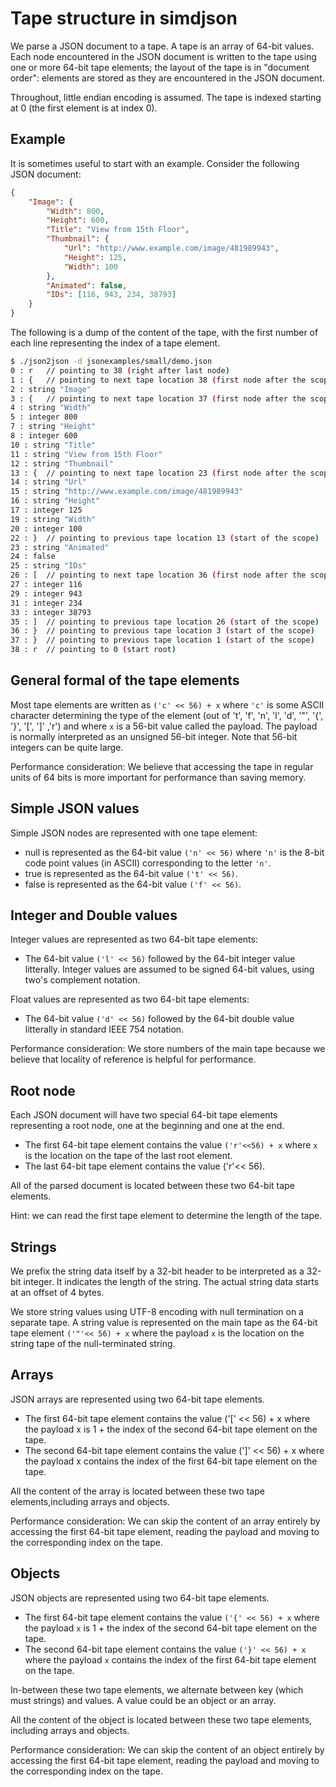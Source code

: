 
# Tape structure in simdjson 

We parse a JSON document to a tape. A tape is an array of 64-bit values. Each node encountered in the JSON document is written to the tape using one or more 64-bit tape elements; the layout of the tape is in "document order": elements are stored as they are encountered in the JSON document. 

Throughout, little endian encoding is assumed. The tape is indexed starting at 0 (the first element is at index 0).

## Example

It is sometimes useful to start with an example. Consider the following JSON document:

```json
{
	"Image": {
		"Width": 800,
		"Height": 600,
		"Title": "View from 15th Floor",
		"Thumbnail": {
			"Url": "http://www.example.com/image/481989943",
			"Height": 125,
			"Width": 100
		},
		"Animated": false,
		"IDs": [116, 943, 234, 38793]
	}
}
```

The following is a dump of the content of the tape, with the first number of each line representing the index of a tape element.

```bash
$ ./json2json -d jsonexamples/small/demo.json
0 : r	// pointing to 38 (right after last node)
1 : {	// pointing to next tape location 38 (first node after the scope)
2 : string "Image"
3 : {	// pointing to next tape location 37 (first node after the scope)
4 : string "Width"
5 : integer 800
7 : string "Height"
8 : integer 600
10 : string "Title"
11 : string "View from 15th Floor"
12 : string "Thumbnail"
13 : {	// pointing to next tape location 23 (first node after the scope)
14 : string "Url"
15 : string "http://www.example.com/image/481989943"
16 : string "Height"
17 : integer 125
19 : string "Width"
20 : integer 100
22 : }	// pointing to previous tape location 13 (start of the scope)
23 : string "Animated"
24 : false
25 : string "IDs"
26 : [	// pointing to next tape location 36 (first node after the scope)
27 : integer 116
29 : integer 943
31 : integer 234
33 : integer 38793
35 : ]	// pointing to previous tape location 26 (start of the scope)
36 : }	// pointing to previous tape location 3 (start of the scope)
37 : }	// pointing to previous tape location 1 (start of the scope)
38 : r	// pointing to 0 (start root)

```

## General formal of the tape elements

Most tape elements  are written as `('c' << 56) + x` where `'c'` is some ASCII character determining the type of the element (out of 't', 'f', 'n', 'l', 'd', '"', '{', '}', '[', ']' ,'r') and where `x` is a 56-bit value called the payload. The payload is normally interpreted as an unsigned 56-bit integer. Note that 56-bit integers can be quite large.


Performance consideration: We believe that  accessing the tape in regular units of 64 bits is more important for performance than saving memory. 

## Simple JSON values

Simple JSON nodes are represented with one tape element:

- null is  represented as the 64-bit value `('n' << 56)` where `'n'` is the 8-bit code point values (in ASCII) corresponding to the letter `'n'`.
- true is  represented as the 64-bit value `('t' << 56)`.
- false is  represented as the 64-bit value `('f' << 56)`.


## Integer and Double values

Integer values are represented as two 64-bit tape elements:
- The 64-bit value `('l' << 56)` followed by the 64-bit integer value litterally. Integer values are assumed to be signed 64-bit values, using two's complement notation.

Float values are represented as two 64-bit tape elements:
- The 64-bit value `('d' << 56)` followed by the 64-bit double value litterally in standard IEEE 754 notation.

Performance consideration: We store numbers of the main tape because we believe that locality of reference is helpful for performance. 

## Root node

Each JSON document will have two special 64-bit tape elements representing a root node, one at the beginning and one at the end.

- The first 64-bit tape element contains the value `('r'<<56) + x` where `x` is the location on the tape of the last root element.
- The last 64-bit tape element contains the value ('r'<< 56).

All of the parsed document is located between these two 64-bit tape elements.

Hint: we can read the first tape element to determine the length of the tape.


## Strings
We prefix the string data itself by a 32-bit header to be interpreted as a 32-bit integer. It indicates the length of the string. The actual string data starts at an offset of 4 bytes.

We store string values using UTF-8 encoding with null termination on a separate tape. A string value is represented on the main tape as the 64-bit tape element `('"'<< 56) + x` where the payload `x` is the location on the string tape of the null-terminated string. 

## Arrays 

JSON arrays are represented using two 64-bit tape elements.

- The first  64-bit tape element contains the value ('[' << 56) + x where the payload x is 1 + the index of the second 64-bit tape element on the tape. 
- The second 64-bit tape element contains the value (']' << 56) + x where the payload x contains the index of the first 64-bit tape element on the tape.

All the content of the array is located between these two tape elements,including arrays and objects.

Performance consideration: We can skip the content of an array entirely by accessing the first 64-bit tape element, reading the payload and moving to the corresponding index on the tape.

## Objects 

JSON objects are represented using two 64-bit tape elements.

- The first  64-bit tape element contains the value `('{' << 56) + x` where  the payload  `x` is 1 + the index of the second 64-bit tape element on the tape.
- The second 64-bit tape element contains the value `('}' << 56) + x` where   the payload `x` contains the index of the first 64-bit tape element on the tape.

In-between these two tape elements, we alternate between key (which must strings) and values. A value could be an object or an array.

All the content of the object is located between these two tape elements, including arrays and objects. 

Performance consideration: We can skip the content of an object entirely by accessing the first 64-bit tape element, reading the payload and moving to the corresponding index on the tape.
 
